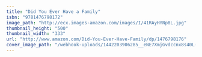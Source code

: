```yaml
---
title: "Did You Ever Have a Family"
isbn: "9781476798172"
image_path: "http://ecx.images-amazon.com/images/I/41RAyHYNp8L.jpg"
thumbnail_height: "500"
thumbnail_width: "333"
url: "http://www.amazon.com/Did-You-Ever-Have-Family/dp/1476798176"
cover_image_path: "/webhook-uploads/1442203906285__eNE7XmjGvdccnx8s40L-shpOZMkznHJehB0VoEJUiiKQCg-QDYxhRgRjdghfozlC9Lq9lRvWgQx0cUmyJb0jtEnrH3_zc7L%3Ds1440"
---
```


